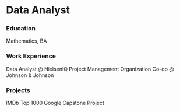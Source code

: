 # Data Analyst

### Education
Mathematics, BA

### Work Experience
Data Analyst @ NielsenIQ
Project Management Organization Co-op @ Johnson & Johnson

### Projects
IMDb Top 1000
Google Capstone Project
